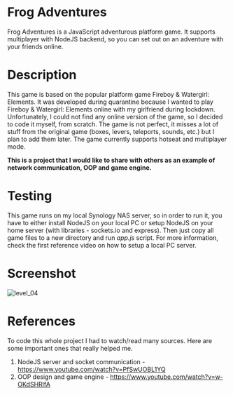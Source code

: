 # Frog Adventures
Frog Adventures is a JavaScript adventurous platform game. It supports multiplayer with NodeJS backend, so you can set out on an adventure with your friends online.

# Description
This game is based on the popular platform game Fireboy & Watergirl: Elements. It was developed during quarantine because I wanted to play Fireboy & Watergirl: Elements online with my girlfriend during lockdown. Unfortunately, I could not find any online version of the game, so I decided to code it myself, from scratch. The game is not perfect, it misses a lot of stuff from the original game (boxes, levers, teleports, sounds, etc.) but I plan to add them later. The game currently supports hotseat and multiplayer mode.

**This is a project that I would like to share with others as an example of network communication, OOP and game engine.**

# Testing
This game runs on my local Synology NAS server, so in order to run it, you have to either install NodeJS on your local PC or setup NodeJS on your home server (with libraries - sockets.io and express). Then just copy all game files to a new directory and run *app.js* script. For more information, check the first reference video on how to setup a local PC server.

# Screenshot
![level_04](https://user-images.githubusercontent.com/35463969/153768350-e1fe3e78-ab21-4a39-bc5e-f411da41db19.JPG)

# References
To code this whole project I had to watch/read many sources. Here are some important ones that really helped me.
1. NodeJS server and socket communication - https://www.youtube.com/watch?v=PfSwUOBL1YQ
2. OOP design and game engine - https://www.youtube.com/watch?v=w-OKdSHRlfA

